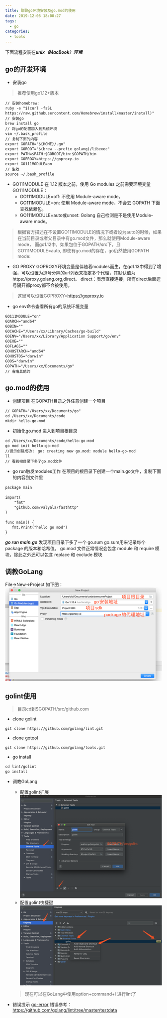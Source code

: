 ```yaml
---
title: 聊聊go环境安装及go.mod的使用
date: 2019-12-05 18:00:27
tags:
  - go
categories:
  - tools
---
```


下面流程安装在***unix（MacBook）环境***

## go的开发环境
+ 安装go
> 推荐使用go1.12+版本  
```
// 安装homebrew：
ruby -e "$(curl -fsSL https://raw.githubusercontent.com/Homebrew/install/master/install)"
// 安装go
brew install go
// 将go的配置加入到系统环境
vim ~/.bask_profile
// 复制下面的内容
export GOPATH="${HOME}/.go"
export GOROOT="$(brew --prefix golang)/libexec"
export PATH=$PATH:$GOROOT/bin:$GOPATH/bin
export GOPROXY=https://goproxy.io
export GO111MODULE=on
// 生效
source ~/.bash_profile
```
+ GO111MODULE
在 1.12 版本之前，使用 Go modules 之前需要环境变量 GO111MODULE：
    + GO111MODULE=off: 不使用 Module-aware mode。
    + GO111MODULE=on: 使用 Module-aware mode，不会去 GOPATH 下面查找依赖包。
    + GO111MODULE=auto或unset: Golang 自己检测是不是使用Module-aware mode。  
> 根据官方描述在不设置GO111MODULE的情况下或者设为auto的时候，如果在当前目录或者父目录中有go.mod文件，那么就使用Module-aware mode， 而go1.12中，如果包位于GOPATH/src下，且GO111MODULE=auto, 即使有go.mod的存在，go仍然使用GOPATH mode:
+ GO PROXY
GOPROXY环境变量是伴随着modules而生，在go1.13中得到了增强，可以设置为逗号分隔的url列表来指定多个代理，其默认值为https://proxy.golang.org,direct。
direct：表示直接连接，所有direct后面逗号隔开都proxy都不会被使用。
> 这里可以设置GOPROXY=https://goproxy.io 

+ go env命令查看所有go的系统环境变量
```
GO111MODULE="on"
GOARCH="amd64"
GOBIN=""
GOCACHE="/Users/xx/Library/Caches/go-build"
GOENV="/Users/xx/Library/Application Support/go/env"
GOEXE=""
GOFLAGS=""
GOHOSTARCH="amd64"
GOHOSTOS="darwin"
GOOS="darwin"
GOPATH="/Users/xx/Documents/go"
// 省略其他的
```
## go.mod的使用
+ 创建项目
在GOPATH目录之外任意创建一个项目
```
// GOPATH="/Users/xx/Documents/go"
cd /Users/xx/Documents/code
mkdir hello-go-mod
```
+ 初始化go.mod
进入到项目根目录
```
cd /Users/xx/Documents/code/hello-go-mod
go mod init hello-go-mod
//提示创建成功： go: creating new go.mod: module hello-go-mod
ll 
// 看到根目录下多了go.mod文件
```
+ go run触发modules工作
在项目的根目录下创建一个main.go文件，复制下面的内容到文件里
```
package main

import(
    "fmt"
    "github.com/valyala/fasthttp"
)

func main() {
   fmt.Print("hello go mod")
}
```
***go run main.go***
发现项目目录下多了一个 go.sum 
go.sum用来记录每个 package 的版本和哈希值。
go.mod 文件正常情况会包含 module 和 require 模块，除此之外还可以包含 replace 和 exclude 模块

## 调教GoLang
File->New->Project
如下图：
![go-mod](/images/go-mod.png)

## golint使用
> 目录cd到$GOPATH/src/github.com  

+ clone golint
```
git clone https://github.com/golang/lint.git
```
+ clone gotool
```
git clone https://github.com/golang/tools.git
```
+ go install
```
cd lint/golint
go install
```
+ 调教GoLang
  + 配置golint扩展
  ![go-lint](/images/golint.png)
  + 配置golint快捷键
  ![go-lint-shortcut](/images/golint-shortcut.png)
  > 现在可以在GoLang中使用option+command+l 进行lint了

+ 错误提示
[go-error](/images/gotip.png)
错误参考：
https://github.com/golang/lint/tree/master/testdata
